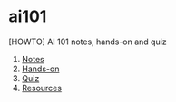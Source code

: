 # ai101
[HOWTO] AI 101 notes, hands-on and quiz

<ol>
      <li/> <a href="https://darylcs37.github.io/ai101/myAI_1. notes.htm"> Notes </a>
      <li/> <a href="https://darylcs37.github.io/ai101/myAI_2. demo.htm"> Hands-on </a>
      <li/> <a href="https://kahoot.it/challenge/01536862?challenge-id=2fe9f4fa-eac9-4805-b25a-7350bd0e6c7a_1620049034875"> Quiz </a>
      <li/> <a href="https://darylcs37.github.io/resources/"> Resources </a>
</ol>
